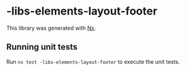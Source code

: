 # -libs-elements-layout-footer

This library was generated with [Nx](https://nx.dev).

## Running unit tests

Run `nx test -libs-elements-layout-footer` to execute the unit tests.
